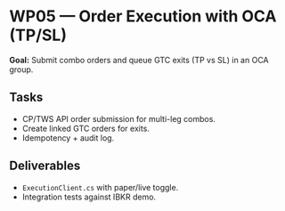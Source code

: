# WP05 — Order Execution with OCA (TP/SL)

**Goal:** Submit combo orders and queue GTC exits (TP vs SL) in an OCA group.

## Tasks
- CP/TWS API order submission for multi-leg combos.
- Create linked GTC orders for exits.
- Idempotency + audit log.

## Deliverables
- `ExecutionClient.cs` with paper/live toggle.
- Integration tests against IBKR demo.